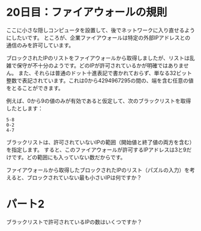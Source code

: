 # 20日目：ファイアウォールの規則

ここに小さな隠しコンピュータを設置して、後でネットワークに入り直せるようにしたいです。
ところが、企業ファイアウォールは特定の外部IPアドレスとの通信のみを許可しています。

ブロックされたIPのリストをファイアウォールから取得しましたが、リストは乱雑で保守が不十分のようです。どのIPが許可されているかが明確ではありません。
また、それらは普通のドット十進表記で書かれておらず、単なる32ビット整数で表記されています。これは0から4294967295の間の、端を含む任意の値をとることができます。

例えば、0から9の値のみが有効であると仮定して、次のブラックリストを取得したとします：

```
5-8
0-2
4-7
```

ブラックリストは、許可されていないIPの範囲（開始値と終了値の両方を含む）を指定します。
すると、このファイアウォールが許可するIPアドレスは3と9だけです。どの範囲にも入っていない数だからです。

ファイアウォールから取得したブロックされたIPのリスト（パズルの入力）を考えると、ブロックされていない最も小さいIPは何ですか？

# パート2

ブラックリストで許可されているIPの数はいくつですか？
